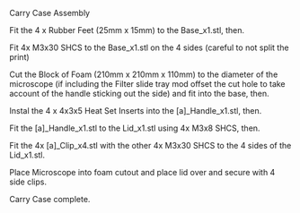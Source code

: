 Carry Case Assembly

Fit the 4 x Rubber Feet (25mm x 15mm) to the Base_x1.stl, then.

Fit 4x M3x30 SHCS to the Base_x1.stl on the 4 sides (careful to not split the print)

Cut the Block of Foam (210mm x 210mm x 110mm) to the diameter of the microscope (if including the Filter slide tray mod offset the cut hole to take account of the handle sticking out the side) and fit into the base, then.

Instal the 4 x 4x3x5 Heat Set Inserts into the [a]_Handle_x1.stl, then.

Fit the [a]_Handle_x1.stl to the Lid_x1.stl using 4x M3x8 SHCS, then.

Fit the 4x [a]_Clip_x4.stl with the other 4x M3x30 SHCS to the 4 sides of the Lid_x1.stl.

Place Microscope into foam cutout and place lid over and secure with 4 side clips.

Carry Case complete.
